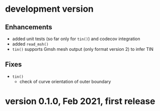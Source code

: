 # development version
## Enhancements
- added unit tests (so far only for `tin()`) and codecov integration
- added `read_msh()`
- `tin()` supports Gmsh mesh output (only format version 2) to infer TIN
## Fixes
- `tin()`
  - check of curve orientation of outer boundary

# version 0.1.0, Feb 2021, first release 
